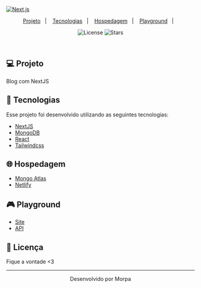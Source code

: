 [![Next.js](https://assets.vercel.com/image/upload/v1538361091/repositories/next-js/next-js.png)](https://nextjs.org)

<p align="center">
  <a href="#-projeto">Projeto</a>&nbsp;&nbsp;&nbsp;|&nbsp;&nbsp;&nbsp;
  <a href="#rocket-tecnologias">Tecnologias</a>&nbsp;&nbsp;&nbsp;|&nbsp;&nbsp;&nbsp;
  <a href="#-hosting">Hospedagem</a>&nbsp;&nbsp;&nbsp;|&nbsp;&nbsp;&nbsp;
  <a href="#-playground">Playground</a>&nbsp;&nbsp;&nbsp;|&nbsp;&nbsp;&nbsp;
</p>

<p align="center">
  <img  src="https://img.shields.io/static/v1?label=license&message=MIT&color=8257E6&labelColor=121214" alt="License">

  <img src="https://img.shields.io/github/stars/rocketseat-content/blog-nextjs-mongodb-vercel?label=stars&message=MIT&color=8257E6&labelColor=121214" alt="Stars">
</p>

<br>

## 💻 Projeto

Blog com NextJS

## 🚀 Tecnologias

Esse projeto foi desenvolvido utilizando as seguintes tecnologias:

- [NextJS](https://nextjs.org/)
- [MongoDB](https://expressjs.com/pt-br/)
- [React](https://reactjs.org/)
- [Tailwindcss](https://tailwindcss.com/)

## 🌐 Hospedagem

- [Mongo Atlas](https://cloud.mongodb.com/)
- [Netlify](https://www.netlify.com/)

## 🎮 Playground

- [Site](http://blog-rocketseat.vercel.app/)
- [API](https://blog-rocketseat.vercel.app/api/page-views-preview?id=1)

## 📝 Licença

Fique a vontade <3

---

<p align="center">Desenvolvido por Morpa </p>
